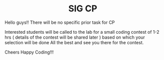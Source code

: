 <p align="center">
<!-- 
<a href="https://aseam.acm.org/">
    <img src="" alt="Logo" width=30%>
  </a>
-->
  <h1 align="center">SIG CP</h1>
</p>


Hello guys!!
There will be no specific prior task for CP

Interested students will be called to the lab for a small coding contest of 1-2 hrs ( details of the contest will be shared later ) based on which your selection will be done
All the best and see you there for the contest.

Cheers
Happy Coding!!!
